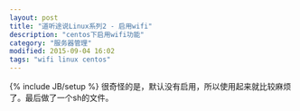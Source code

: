 ```yaml
---
layout: post
title: "道听途说Linux系列2 - 启用wifi"
description: "centos下启用wifi功能"
category: "服务器管理"
modified: 2015-09-04 16:02
tags: "wifi linux centos"
---
```

{% include JB/setup %}
很奇怪的是，默认没有启用，所以使用起来就比较麻烦了。最后做了一个sh的文件。